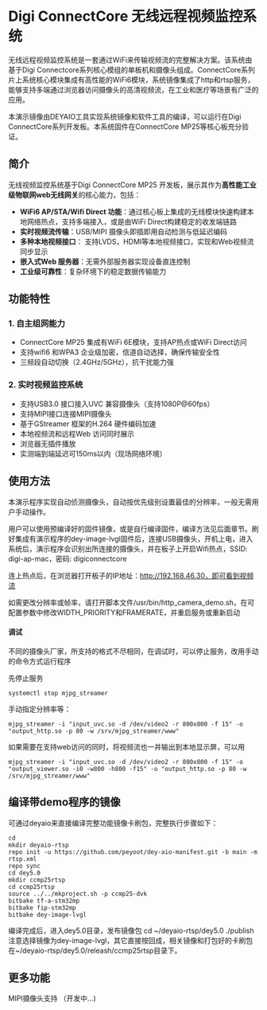 # **Digi ConnectCore 无线远程视频监控系统**
无线远程视频监控系统是一套通过WiFi来传输视频流的完整解决方案。该系统由基于Digi Connectcore系列核心模组的单板机和摄像头组成。ConnectCore系列片上系统核心模块集成有高性能的WiFi6模块，系统镜像集成了http和rtsp服务，能够支持多端通过浏览器访问摄像头的高清视频流，在工业和医疗等场景有广泛的应用。

本演示镜像由DEYAIO工具实现系统镜像和软件工具的编译，可以运行在Digi ConnectCore系列开发板。本系统固件在ConnectCore MP25等核心板充分验证。

## 简介

无线视频监控系统基于Digi ConnectCore MP25 开发板，展示其作为**高性能工业级物联网web无线网关**的核心能力，包括：
- **WiFi6 AP/STA/Wifi Direct 功能**：通过核心板上集成的无线模块快速构建本地网络热点，支持多端接入，或是由WiFi Direct构建稳定的收发端链路
- **实时视频流传输**：USB/MIPI 摄像头即插即用自动检测与低延迟编码
- **多种本地视频接口**： 支持LVDS，HDMI等本地视频接口，实现和Web视频流同步显示
- **嵌入式Web 服务器**：无需外部服务器实现设备直连控制
- **工业级可靠性**：复杂环境下的稳定数据传输能力

## **功能特性**
### 1. 自主组网能力
- ConnectCore MP25 集成有WiFi 6E模块，支持AP热点或WiFi Direct访问
- 支持wifi6 和WPA3 企业级加密，信道自动选择，确保传输安全性
- 三频段自动切换（2.4GHz/5GHz），抗干扰能力强
### 2. 实时视频监控系统
- 支持USB3.0 接口接入UVC 兼容摄像头（支持1080P@60fps）
- 支持MIPI接口连接MIPI摄像头
- 基于GStreamer 框架的H.264 硬件编码加速
- 本地视频流和远程Web 访问同时展示
- 浏览器无插件播放
- 实测端到端延迟可150ms以内（现场网络环境）

## **使用方法**

本演示程序实现自动侦测摄像头，自动按优先级别设置最佳的分辨率，一般无需用户手动操作。

用户可以使用预编译好的固件镜像，或是自行编译固件，编译方法见后面章节。刷好集成有演示程序的dey-image-lvgl固件后，连接USB摄像头，开机上电，进入系统后，演示程序会识别出所连接的摄像头，并在板子上开启Wifi热点，SSID: digi-ap-mac，密码: digiconnectcore

连上热点后，在浏览器打开板子的IP地址：http://192.168.46.30，即可看到视频流

如需更改分辨率或帧率，请打开脚本文件/usr/bin/http_camera_demo.sh，在可配置参数中修改WIDTH_PRIORITY和FRAMERATE，并重启服务或重新启动

#### 调试
不同的摄像头厂家，所支持的格式不尽相同，在调试时，可以停止服务，改用手动的命令方式运行程序 

先停止服务
```
systemctl stop mjpg_streamer
```
手动指定分辨率等：

```
mjpg_streamer -i "input_uvc.so -d /dev/video2 -r 800x800 -f 15" -o "output_http.so -p 80 -w /srv/mjpg_streamer/www"
```
如果需要在支持web访问的同时，将视频流也一并输出到本地显示屏，可以用

```
mjpg_streamer -i "input_uvc.so -d /dev/video2 -r 800x800 -f 15" -o "output_viewer.so -i0 -w800 -h800 -f15" -o "output_http.so -p 80 -w /srv/mjpg_streamer/www"

```
## **编译带demo程序的镜像**
可通过deyaio来直接编译完整功能镜像卡刷包，完整执行步骤如下：

```
cd 
mkdir deyaio-rtsp
repo init -u https://github.com/peyoot/dey-aio-manifest.git -b main -m rtsp.xml
repo sync
cd dey5.0
mkdir ccmp25rtsp
cd ccmp25rtsp
source ../../mkproject.sh -p ccmp25-dvk
bitbake tf-a-stm32mp
bitbake fip-stm32mp
bitbake dey-image-lvgl
```
编译完成后，进入dey5.0目录，发布镜像包
cd ~/deyaio-rtsp/dey5.0
./publish
注意选择镜像为dey-image-lvgl，其它直接按回成，相关镜像和打包好的卡刷包在~/deyaio-rtsp/dey5.0/releash/ccmp25rtsp目录下。


## **更多功能**

MIPI摄像头支持 （开发中...)